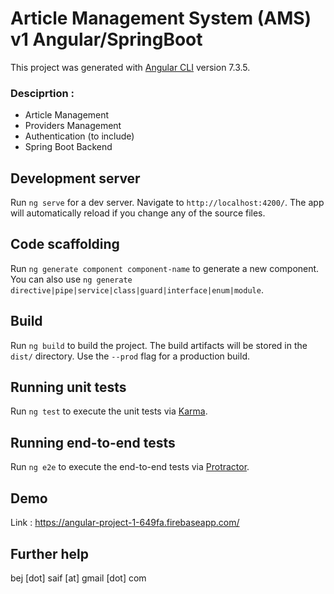 # Article Management System (AMS) v1 Angular/SpringBoot

This project was generated with [Angular CLI](https://github.com/angular/angular-cli) version 7.3.5.
### Desciprtion :

+ Article Management
+ Providers Management
+ Authentication (to include)
+ Spring Boot Backend



## Development server

Run `ng serve` for a dev server. Navigate to `http://localhost:4200/`. The app will automatically reload if you change any of the source files.

## Code scaffolding

Run `ng generate component component-name` to generate a new component. You can also use `ng generate directive|pipe|service|class|guard|interface|enum|module`.

## Build

Run `ng build` to build the project. The build artifacts will be stored in the `dist/` directory. Use the `--prod` flag for a production build.

## Running unit tests

Run `ng test` to execute the unit tests via [Karma](https://karma-runner.github.io).

## Running end-to-end tests

Run `ng e2e` to execute the end-to-end tests via [Protractor](http://www.protractortest.org/).

## Demo 

Link : https://angular-project-1-649fa.firebaseapp.com/

## Further help

bej [dot] saif [at] gmail [dot] com
